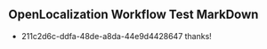 ## OpenLocalization Workflow Test MarkDown
* 211c2d6c-ddfa-48de-a8da-44e9d4428647 thanks!

<!--HONumber=Jul16_HO3-->


